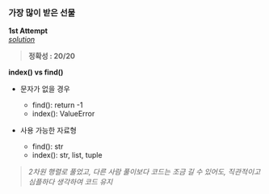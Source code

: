 ### 가장 많이 받은 선물
**1st Attempt**  
[*solution*](https://github.com/All4Nothing/Coding-Test/2024_KAKAO_WINTER_INTERNSHIP/가장_많이_받은_선물/solution1.py)

> **정확성 : 20/20**

**index() vs find()**  
- 문자가 없을 경우  
    - find(): return -1  
    - index(): ValueError  

- 사용 가능한 자료형
    - find(): str  
    - index(): str, list, tuple  
  

> *2차원 행렬로 풀었고, 다른 사람 풀이보다 코드는 조금 길 수 있어도, 직관적이고 심플하다 생각하여 코드 유지*